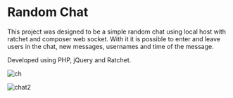 # Random Chat

This project was designed to be a simple random chat using local host with ratchet and composer web socket. With it it is possible to enter and leave users in the chat, new messages, usernames and time of the message.

 Developed using PHP, jQuery and Ratchet. </h3>
 
![ch](https://user-images.githubusercontent.com/110068135/230217713-102766ba-120e-4141-91ff-af4cdfec8bf7.png)

![chat2](https://user-images.githubusercontent.com/110068135/229331376-238b6660-3095-4496-91ae-914d6b6e148e.png)

